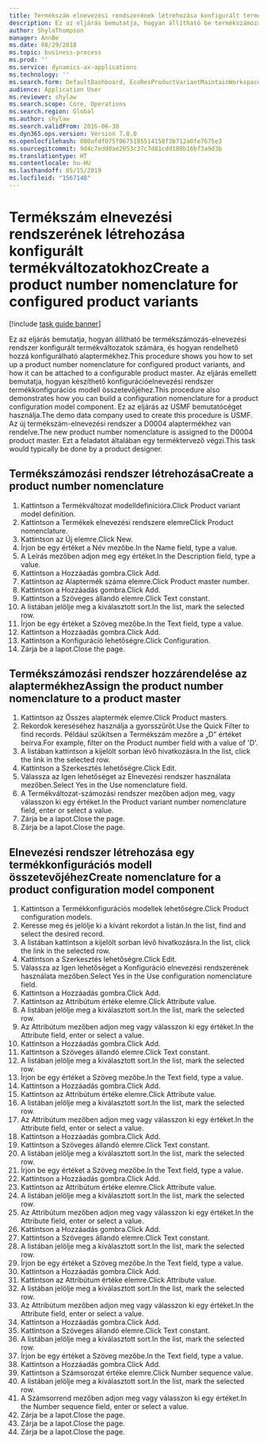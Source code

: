 ```yaml
---
title: Termékszám elnevezési rendszerének létrehozása konfigurált termékváltozatokhoz
description: Ez az eljárás bemutatja, hogyan állítható be termékszámozás-elnevezési rendszer konfigurált termékváltozatok számára, és hogyan rendelhető hozzá konfigurálható alaptermékhez.
author: ShylaThompson
manager: AnnBe
ms.date: 08/29/2018
ms.topic: business-process
ms.prod: ''
ms.service: dynamics-ax-applications
ms.technology: ''
ms.search.form: DefaultDashboard, EcoResProductVariantMaintainWorkspace, EcoResNomenclature, EcoResProductListPage, EcoResProductDetails, PCProductConfigurationModelListPage, PCProductConfigurationModelDetails
audience: Application User
ms.reviewer: shylaw
ms.search.scope: Core, Operations
ms.search.region: Global
ms.author: shylaw
ms.search.validFrom: 2016-06-30
ms.dyn365.ops.version: Version 7.0.0
ms.openlocfilehash: 800afdf075f0675185514158f3b712a0fe7675e3
ms.sourcegitcommit: 9d4c7edd0ae2053c37c7d81cdd180b16bf3a9d3b
ms.translationtype: HT
ms.contentlocale: hu-HU
ms.lasthandoff: 05/15/2019
ms.locfileid: "1567148"
---
```

# <a name="create-a-product-number-nomenclature-for-configured-product-variants"></a><span data-ttu-id="6dc84-103">Termékszám elnevezési rendszerének létrehozása konfigurált termékváltozatokhoz</span><span class="sxs-lookup"><span data-stu-id="6dc84-103">Create a product number nomenclature for configured product variants</span></span>

[!include [task guide banner](../../includes/task-guide-banner.md)]

<span data-ttu-id="6dc84-104">Ez az eljárás bemutatja, hogyan állítható be termékszámozás-elnevezési rendszer konfigurált termékváltozatok számára, és hogyan rendelhető hozzá konfigurálható alaptermékhez.</span><span class="sxs-lookup"><span data-stu-id="6dc84-104">This procedure shows you how to set up a product number nomenclature for configured product variants, and how it can be attached to a configurable product master.</span></span> <span data-ttu-id="6dc84-105">Az eljárás emellett bemutatja, hogyan készíthető konfigurációelnevezési rendszer termékkonfigurációs modell összetevőjéhez.</span><span class="sxs-lookup"><span data-stu-id="6dc84-105">This procedure also demonstrates how you can build a configuration nomenclature for a product configuration model component.</span></span> <span data-ttu-id="6dc84-106">Ez az eljárás az USMF bemutatócéget használja.</span><span class="sxs-lookup"><span data-stu-id="6dc84-106">The demo data company used to create this procedure is USMF.</span></span> <span data-ttu-id="6dc84-107">Az új termékszám-elnevezési rendszer a D0004 alaptermékhez van rendelve.</span><span class="sxs-lookup"><span data-stu-id="6dc84-107">The new product number nomenclature is assigned to the D0004 product master.</span></span> <span data-ttu-id="6dc84-108">Ezt a feladatot általában egy terméktervező végzi.</span><span class="sxs-lookup"><span data-stu-id="6dc84-108">This task would typically be done by a product designer.</span></span>


## <a name="create-a-product-number-nomenclature"></a><span data-ttu-id="6dc84-109">Termékszámozási rendszer létrehozása</span><span class="sxs-lookup"><span data-stu-id="6dc84-109">Create a product number nomenclature</span></span>
1. <span data-ttu-id="6dc84-110">Kattintson a Termékváltozat modelldefinícióra.</span><span class="sxs-lookup"><span data-stu-id="6dc84-110">Click Product variant model definition.</span></span>
2. <span data-ttu-id="6dc84-111">Kattintson a Termékek elnevezési rendszere elemre</span><span class="sxs-lookup"><span data-stu-id="6dc84-111">Click Product nomenclature.</span></span>
3. <span data-ttu-id="6dc84-112">Kattintson az Új elemre.</span><span class="sxs-lookup"><span data-stu-id="6dc84-112">Click New.</span></span>
4. <span data-ttu-id="6dc84-113">Írjon be egy értéket a Név mezőbe.</span><span class="sxs-lookup"><span data-stu-id="6dc84-113">In the Name field, type a value.</span></span>
5. <span data-ttu-id="6dc84-114">A Leírás mezőben adjon meg egy értéket.</span><span class="sxs-lookup"><span data-stu-id="6dc84-114">In the Description field, type a value.</span></span>
6. <span data-ttu-id="6dc84-115">Kattintson a Hozzáadás gombra.</span><span class="sxs-lookup"><span data-stu-id="6dc84-115">Click Add.</span></span>
7. <span data-ttu-id="6dc84-116">Kattintson az Alaptermék száma elemre.</span><span class="sxs-lookup"><span data-stu-id="6dc84-116">Click Product master number.</span></span>
8. <span data-ttu-id="6dc84-117">Kattintson a Hozzáadás gombra.</span><span class="sxs-lookup"><span data-stu-id="6dc84-117">Click Add.</span></span>
9. <span data-ttu-id="6dc84-118">Kattintson a Szöveges állandó elemre.</span><span class="sxs-lookup"><span data-stu-id="6dc84-118">Click Text constant.</span></span>
10. <span data-ttu-id="6dc84-119">A listában jelölje meg a kiválasztott sort.</span><span class="sxs-lookup"><span data-stu-id="6dc84-119">In the list, mark the selected row.</span></span>
11. <span data-ttu-id="6dc84-120">Írjon be egy értéket a Szöveg mezőbe.</span><span class="sxs-lookup"><span data-stu-id="6dc84-120">In the Text field, type a value.</span></span>
12. <span data-ttu-id="6dc84-121">Kattintson a Hozzáadás gombra.</span><span class="sxs-lookup"><span data-stu-id="6dc84-121">Click Add.</span></span>
13. <span data-ttu-id="6dc84-122">Kattintson a Konfiguráció lehetőségre.</span><span class="sxs-lookup"><span data-stu-id="6dc84-122">Click Configuration.</span></span>
14. <span data-ttu-id="6dc84-123">Zárja be a lapot.</span><span class="sxs-lookup"><span data-stu-id="6dc84-123">Close the page.</span></span>

## <a name="assign-the-product-number-nomenclature-to-a-product-master"></a><span data-ttu-id="6dc84-124">Termékszámozási rendszer hozzárendelése az alaptermékhez</span><span class="sxs-lookup"><span data-stu-id="6dc84-124">Assign the product number nomenclature to a product master</span></span>
1. <span data-ttu-id="6dc84-125">Kattintson az Összes alaptermék elemre.</span><span class="sxs-lookup"><span data-stu-id="6dc84-125">Click Product masters.</span></span>
2. <span data-ttu-id="6dc84-126">Rekordok kereséséhez használja a gyorsszűrőt.</span><span class="sxs-lookup"><span data-stu-id="6dc84-126">Use the Quick Filter to find records.</span></span> <span data-ttu-id="6dc84-127">Például szűkítsen a Termékszám mezőre a „D” értéket beírva.</span><span class="sxs-lookup"><span data-stu-id="6dc84-127">For example, filter on the Product number field with a value of 'D'.</span></span>
3. <span data-ttu-id="6dc84-128">A listában kattintson a kijelölt sorban lévő hivatkozásra.</span><span class="sxs-lookup"><span data-stu-id="6dc84-128">In the list, click the link in the selected row.</span></span>
4. <span data-ttu-id="6dc84-129">Kattintson a Szerkesztés lehetőségre.</span><span class="sxs-lookup"><span data-stu-id="6dc84-129">Click Edit.</span></span>
5. <span data-ttu-id="6dc84-130">Válassza az Igen lehetőséget az Elnevezési rendszer használata mezőben.</span><span class="sxs-lookup"><span data-stu-id="6dc84-130">Select Yes in the Use nomenclature field.</span></span>
6. <span data-ttu-id="6dc84-131">A Termékváltozat-számozási rendszer mezőben adjon meg, vagy válasszon ki egy értéket.</span><span class="sxs-lookup"><span data-stu-id="6dc84-131">In the Product variant number nomenclature field, enter or select a value.</span></span>
7. <span data-ttu-id="6dc84-132">Zárja be a lapot.</span><span class="sxs-lookup"><span data-stu-id="6dc84-132">Close the page.</span></span>
8. <span data-ttu-id="6dc84-133">Zárja be a lapot.</span><span class="sxs-lookup"><span data-stu-id="6dc84-133">Close the page.</span></span>

## <a name="create-nomenclature-for-a-product-configuration-model-component"></a><span data-ttu-id="6dc84-134">Elnevezési rendszer létrehozása egy termékkonfigurációs modell összetevőjéhez</span><span class="sxs-lookup"><span data-stu-id="6dc84-134">Create nomenclature for a product configuration model component</span></span>
1. <span data-ttu-id="6dc84-135">Kattintson a Termékkonfigurációs modellek lehetőségre.</span><span class="sxs-lookup"><span data-stu-id="6dc84-135">Click Product configuration models.</span></span>
2. <span data-ttu-id="6dc84-136">Keresse meg és jelölje ki a kívánt rekordot a listán.</span><span class="sxs-lookup"><span data-stu-id="6dc84-136">In the list, find and select the desired record.</span></span>
3. <span data-ttu-id="6dc84-137">A listában kattintson a kijelölt sorban lévő hivatkozásra.</span><span class="sxs-lookup"><span data-stu-id="6dc84-137">In the list, click the link in the selected row.</span></span>
4. <span data-ttu-id="6dc84-138">Kattintson a Szerkesztés lehetőségre.</span><span class="sxs-lookup"><span data-stu-id="6dc84-138">Click Edit.</span></span>
5. <span data-ttu-id="6dc84-139">Válassza az Igen lehetőséget a Konfiguráció elnevezési rendszerének használata mezőben.</span><span class="sxs-lookup"><span data-stu-id="6dc84-139">Select Yes in the Use configuration nomenclature field.</span></span>
6. <span data-ttu-id="6dc84-140">Kattintson a Hozzáadás gombra.</span><span class="sxs-lookup"><span data-stu-id="6dc84-140">Click Add.</span></span>
7. <span data-ttu-id="6dc84-141">Kattintson az Attribútum értéke elemre.</span><span class="sxs-lookup"><span data-stu-id="6dc84-141">Click Attribute value.</span></span>
8. <span data-ttu-id="6dc84-142">A listában jelölje meg a kiválasztott sort.</span><span class="sxs-lookup"><span data-stu-id="6dc84-142">In the list, mark the selected row.</span></span>
9. <span data-ttu-id="6dc84-143">Az Attribútum mezőben adjon meg vagy válasszon ki egy értéket.</span><span class="sxs-lookup"><span data-stu-id="6dc84-143">In the Attribute field, enter or select a value.</span></span>
10. <span data-ttu-id="6dc84-144">Kattintson a Hozzáadás gombra.</span><span class="sxs-lookup"><span data-stu-id="6dc84-144">Click Add.</span></span>
11. <span data-ttu-id="6dc84-145">Kattintson a Szöveges állandó elemre.</span><span class="sxs-lookup"><span data-stu-id="6dc84-145">Click Text constant.</span></span>
12. <span data-ttu-id="6dc84-146">A listában jelölje meg a kiválasztott sort.</span><span class="sxs-lookup"><span data-stu-id="6dc84-146">In the list, mark the selected row.</span></span>
13. <span data-ttu-id="6dc84-147">Írjon be egy értéket a Szöveg mezőbe.</span><span class="sxs-lookup"><span data-stu-id="6dc84-147">In the Text field, type a value.</span></span>
14. <span data-ttu-id="6dc84-148">Kattintson a Hozzáadás gombra.</span><span class="sxs-lookup"><span data-stu-id="6dc84-148">Click Add.</span></span>
15. <span data-ttu-id="6dc84-149">Kattintson az Attribútum értéke elemre.</span><span class="sxs-lookup"><span data-stu-id="6dc84-149">Click Attribute value.</span></span>
16. <span data-ttu-id="6dc84-150">A listában jelölje meg a kiválasztott sort.</span><span class="sxs-lookup"><span data-stu-id="6dc84-150">In the list, mark the selected row.</span></span>
17. <span data-ttu-id="6dc84-151">Az Attribútum mezőben adjon meg vagy válasszon ki egy értéket.</span><span class="sxs-lookup"><span data-stu-id="6dc84-151">In the Attribute field, enter or select a value.</span></span>
18. <span data-ttu-id="6dc84-152">Kattintson a Hozzáadás gombra.</span><span class="sxs-lookup"><span data-stu-id="6dc84-152">Click Add.</span></span>
19. <span data-ttu-id="6dc84-153">Kattintson a Szöveges állandó elemre.</span><span class="sxs-lookup"><span data-stu-id="6dc84-153">Click Text constant.</span></span>
20. <span data-ttu-id="6dc84-154">A listában jelölje meg a kiválasztott sort.</span><span class="sxs-lookup"><span data-stu-id="6dc84-154">In the list, mark the selected row.</span></span>
21. <span data-ttu-id="6dc84-155">Írjon be egy értéket a Szöveg mezőbe.</span><span class="sxs-lookup"><span data-stu-id="6dc84-155">In the Text field, type a value.</span></span>
22. <span data-ttu-id="6dc84-156">Kattintson a Hozzáadás gombra.</span><span class="sxs-lookup"><span data-stu-id="6dc84-156">Click Add.</span></span>
23. <span data-ttu-id="6dc84-157">Kattintson az Attribútum értéke elemre.</span><span class="sxs-lookup"><span data-stu-id="6dc84-157">Click Attribute value.</span></span>
24. <span data-ttu-id="6dc84-158">A listában jelölje meg a kiválasztott sort.</span><span class="sxs-lookup"><span data-stu-id="6dc84-158">In the list, mark the selected row.</span></span>
25. <span data-ttu-id="6dc84-159">Az Attribútum mezőben adjon meg vagy válasszon ki egy értéket.</span><span class="sxs-lookup"><span data-stu-id="6dc84-159">In the Attribute field, enter or select a value.</span></span>
26. <span data-ttu-id="6dc84-160">Kattintson a Hozzáadás gombra.</span><span class="sxs-lookup"><span data-stu-id="6dc84-160">Click Add.</span></span>
27. <span data-ttu-id="6dc84-161">Kattintson a Szöveges állandó elemre.</span><span class="sxs-lookup"><span data-stu-id="6dc84-161">Click Text constant.</span></span>
28. <span data-ttu-id="6dc84-162">A listában jelölje meg a kiválasztott sort.</span><span class="sxs-lookup"><span data-stu-id="6dc84-162">In the list, mark the selected row.</span></span>
29. <span data-ttu-id="6dc84-163">Írjon be egy értéket a Szöveg mezőbe.</span><span class="sxs-lookup"><span data-stu-id="6dc84-163">In the Text field, type a value.</span></span>
30. <span data-ttu-id="6dc84-164">Kattintson a Hozzáadás gombra.</span><span class="sxs-lookup"><span data-stu-id="6dc84-164">Click Add.</span></span>
31. <span data-ttu-id="6dc84-165">Kattintson az Attribútum értéke elemre.</span><span class="sxs-lookup"><span data-stu-id="6dc84-165">Click Attribute value.</span></span>
32. <span data-ttu-id="6dc84-166">A listában jelölje meg a kiválasztott sort.</span><span class="sxs-lookup"><span data-stu-id="6dc84-166">In the list, mark the selected row.</span></span>
33. <span data-ttu-id="6dc84-167">Az Attribútum mezőben adjon meg vagy válasszon ki egy értéket.</span><span class="sxs-lookup"><span data-stu-id="6dc84-167">In the Attribute field, enter or select a value.</span></span>
34. <span data-ttu-id="6dc84-168">Kattintson a Hozzáadás gombra.</span><span class="sxs-lookup"><span data-stu-id="6dc84-168">Click Add.</span></span>
35. <span data-ttu-id="6dc84-169">Kattintson a Szöveges állandó elemre.</span><span class="sxs-lookup"><span data-stu-id="6dc84-169">Click Text constant.</span></span>
36. <span data-ttu-id="6dc84-170">A listában jelölje meg a kiválasztott sort.</span><span class="sxs-lookup"><span data-stu-id="6dc84-170">In the list, mark the selected row.</span></span>
37. <span data-ttu-id="6dc84-171">Írjon be egy értéket a Szöveg mezőbe.</span><span class="sxs-lookup"><span data-stu-id="6dc84-171">In the Text field, type a value.</span></span>
38. <span data-ttu-id="6dc84-172">Kattintson a Hozzáadás gombra.</span><span class="sxs-lookup"><span data-stu-id="6dc84-172">Click Add.</span></span>
39. <span data-ttu-id="6dc84-173">Kattintson a Számsorozat értéke elemre.</span><span class="sxs-lookup"><span data-stu-id="6dc84-173">Click Number sequence value.</span></span>
40. <span data-ttu-id="6dc84-174">A listában jelölje meg a kiválasztott sort.</span><span class="sxs-lookup"><span data-stu-id="6dc84-174">In the list, mark the selected row.</span></span>
41. <span data-ttu-id="6dc84-175">A Számsorrend mezőben adjon meg vagy válasszon ki egy értéket.</span><span class="sxs-lookup"><span data-stu-id="6dc84-175">In the Number sequence field, enter or select a value.</span></span>
42. <span data-ttu-id="6dc84-176">Zárja be a lapot.</span><span class="sxs-lookup"><span data-stu-id="6dc84-176">Close the page.</span></span>
43. <span data-ttu-id="6dc84-177">Zárja be a lapot.</span><span class="sxs-lookup"><span data-stu-id="6dc84-177">Close the page.</span></span>
44. <span data-ttu-id="6dc84-178">Zárja be a lapot.</span><span class="sxs-lookup"><span data-stu-id="6dc84-178">Close the page.</span></span>

